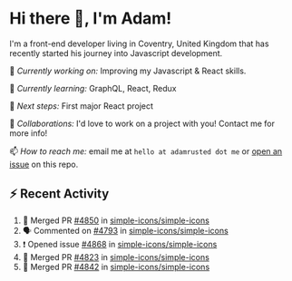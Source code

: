 # Hi there 👋, I'm Adam!

I'm a front-end developer living in Coventry, United Kingdom that has recently started his journey into Javascript development.

🔨 *Currently working on:* Improving my Javascript & React skills.

🌱 *Currently learning:* GraphQL, React, Redux

🎯 *Next steps:* First major React project

🤝 *Collaborations:* I'd love to work on a project with you! Contact me for more info!

📫 *How to reach me:* email me at `hello at adamrusted dot me` or [open an issue](https://github.com/adamrusted/adamrusted/issues/new) on this repo.

## :zap: Recent Activity
<!--START_SECTION:activity-->
1. 🎉 Merged PR [#4850](https://github.com/simple-icons/simple-icons/pull/4850) in [simple-icons/simple-icons](https://github.com/simple-icons/simple-icons)
2. 🗣 Commented on [#4793](https://github.com/simple-icons/simple-icons/issues/4793) in [simple-icons/simple-icons](https://github.com/simple-icons/simple-icons)
3. ❗️ Opened issue [#4868](https://github.com/simple-icons/simple-icons/issues/4868) in [simple-icons/simple-icons](https://github.com/simple-icons/simple-icons)
4. 🎉 Merged PR [#4823](https://github.com/simple-icons/simple-icons/pull/4823) in [simple-icons/simple-icons](https://github.com/simple-icons/simple-icons)
5. 🎉 Merged PR [#4842](https://github.com/simple-icons/simple-icons/pull/4842) in [simple-icons/simple-icons](https://github.com/simple-icons/simple-icons)
<!--END_SECTION:activity-->

